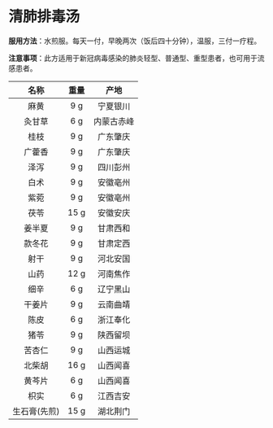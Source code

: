 # 清肺排毒汤

**服用方法**：水煎服。每天一付，早晚两次（饭后四十分钟），温服，三付一疗程。

**注意事项**：此方适用于新冠病毒感染的肺炎轻型、普通型、重型患者，也可用于流感患者。

|     名称     | 重量 |    产地    |
| :----------: | :--: | :--------: |
|     麻黄     | 9 g  |  宁夏银川  |
|    灸甘草    | 6 g  | 内蒙古赤峰 |
|     桂枝     | 9 g  |  广东肇庆  |
|    广藿香    | 9 g  |  广东肇庆  |
|     泽泻     | 9 g  |  四川彭州  |
|     白术     | 9 g  |  安徽亳州  |
|     紫菀     | 9 g  |  安徽亳州  |
|     茯苓     | 15 g |  安徽安庆  |
|    姜半夏    | 9 g  |  甘肃西和  |
|    款冬花    | 9 g  |  甘肃定西  |
|     射干     | 9 g  |  河北安国  |
|     山药     | 12 g |  河南焦作  |
|     细辛     | 6 g  |  辽宁黑山  |
|    干姜片    | 9 g  |  云南曲靖  |
|     陈皮     | 6 g  |  浙江奉化  |
|     猪苓     | 9 g  |  陕西留坝  |
|    苦杏仁    | 9 g  |  山西运城  |
|    北柴胡    | 16 g |  山西闻喜  |
|    黄芩片    | 6 g  |  山西闻喜  |
|     枳实     | 6 g  |  江西吉安  |
| 生石膏(先煎) | 15 g |  湖北荆门  |
